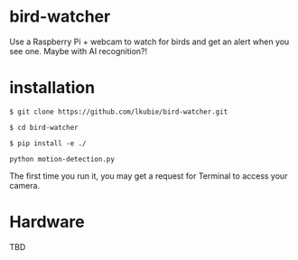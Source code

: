 # bird-watcher
Use a Raspberry Pi + webcam to watch for birds and get an alert when you see one. Maybe with AI recognition?!

# installation

`$ git clone https://github.com/lkubie/bird-watcher.git`

`$ cd bird-watcher`

`$ pip install -e ./`

`python motion-detection.py`

The first time you run it, you may get a request for Terminal to access your camera.

# Hardware
TBD